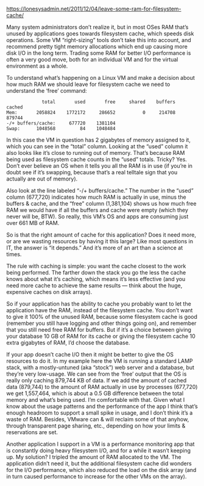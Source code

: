 https://lonesysadmin.net/2011/12/04/leave-some-ram-for-filesystem-cache/

Many system administrators don’t realize it, but in most OSes RAM that’s unused by applications goes towards filesystem cache, which speeds disk operations. Some VM “right-sizing” tools don’t take this into account, and recommend pretty tight memory allocations which end up causing more disk I/O in the long term. Trading some RAM for better I/O performance is often a very good move, both for an individual VM and for the virtual environment as a whole.

To understand what’s happening on a Linux VM and make a decision about how much RAM we should leave for filesystem cache we need to understand the ‘free’ command:

```
             total       used       free     shared    buffers     cached
Mem:       2058824    1772172     286652          0     214708     879744
-/+ buffers/cache:     677720    1381104
Swap:      1048568         84    1048484
```

In this case the VM in question has 2 gigabytes of memory assigned to it, which you can see in the “total” column. Looking at the “used” column it also looks like it’s close to running out of memory. That’s because RAM being used as filesystem cache counts in the “used” totals. Tricky? Yes. Don’t ever believe an OS when it tells you all the RAM is in use (if you’re in doubt see if it’s swapping, because that’s a real telltale sign that you actually are out of memory).

Also look at the line labeled “-/+ buffers/cache.” The number in the “used” column (677,720) indicates how much RAM is actually in use, minus the buffers & cache, and the “free” column (1,381,104) shows us how much free RAM we would have if all the buffers and cache were empty (which they never will be, BTW). So really, this VM’s OS and apps are consuming just over 661 MB of RAM.

So is that the right amount of cache for this application? Does it need more, or are we wasting resources by having it this large? Like most questions in IT, the answer is “it depends.” And it’s more of an art than a science at times.

The rule with caching is simple: you want the cache closest to the work being performed. The farther down the stack you go the less the cache knows about what it’s caching, which means it’s less effective (and you need more cache to achieve the same results — think about the huge, expensive caches on disk arrays).

So if your application has the ability to cache you probably want to let the application have the RAM, instead of the filesystem cache. You don’t want to give it 100% of the unused RAM, because some filesystem cache is good (remember you still have logging and other things going on), and remember that you still need free RAM for buffers. But if it’s a choice between giving your database 10 GB of RAM for its cache or giving the filesystem cache 10 extra gigabytes of RAM, I’d choose the database.

If your app doesn’t cache I/O then it might be better to give the OS resources to do it. In my example here the VM is running a standard LAMP stack, with a mostly-untuned (aka “stock”) web server and a database, but they’re very low-usage. We can see from the ‘free’ output that the OS is really only caching 879,744 KB of data. If we add the amount of cached data (879,744) to the amount of RAM actually in use by processes (677,720) we get 1,557,464, which is about a 0.5 GB difference between the total memory and what’s being used. I’m comfortable with that. Given what I know about the usage patterns and the performance of the app I think that’s enough headroom to support a small spike in usage, and I don’t think it’s a waste of RAM. Besides, VMware can & will reclaim some of that anyhow, through transparent page sharing, etc., depending on how your limits & reservations are set.

Another application I support in a VM is a performance monitoring app that is constantly doing heavy filesystem I/O, and for a while it wasn’t keeping up. My solution? I tripled the amount of RAM allocated to the VM. The application didn’t need it, but the additional filesystem cache did wonders for the I/O performance, which also reduced the load on the disk array (and in turn caused performance to increase for the other VMs on the array).
